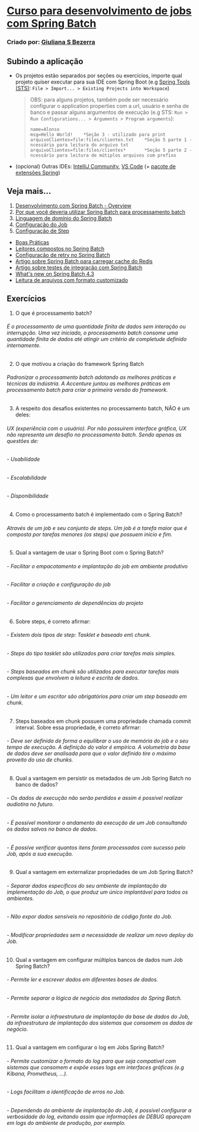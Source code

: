 # [Curso para desenvolvimento de jobs com Spring Batch](https://www.udemy.com/course/curso-para-desenvolvimento-de-jobs-com-spring-batch/learn/lecture/18418770#overview)
### Criado por: [Giuliana S Bezerra](https://www.udemy.com/user/giuliana-silva-bezerra/)

## Subindo a aplicação
- Os projetos estão separados por seções ou exercícios, importe qual projeto quiser executar para sua IDE com Spring Boot (e.g [Spring Tools (STS)](https://spring.io/tools): `File > Import... > Existing Projects into Workspace`)
  > OBS: para alguns projetos, também pode ser necessário configurar o application properties com a url, usuário e senha de banco e passar alguns argumentos de execução (e.g STS: `Run > Run Configurations... > Arguments > Program arguments`):
  > ```
  > name=Alonso
  > msg=Hello World!    *Seção 3 - utilizado para print
  > arquivoClientes=file:files/clientes.txt    *Seção 5 parte 1 -ncessário para leitura do arquivo txt
  > arquivoClientes=file:files/clientes*       *Seção 5 parte 2 -ncessário para leitura de mútiplos arquivos com prefixo
  > ```
- (opcional) Outras IDEs: [IntelliJ Community](https://www.jetbrains.com/pt-br/idea/download), [VS Code](https://code.visualstudio.com/download) (+ [pacote de extensões Spring](https://marketplace.visualstudio.com/items?itemName=Pivotal.vscode-boot-dev-pack))

## Veja mais...
1. [Desenvolvimento com Spring Batch - Overview](https://giuliana-bezerra.medium.com/spring-batch-para-desenvolvimento-de-jobs-1674ec5b9a20)
2. [Por que você deveria utilizar Spring Batch para processamento batch](https://giuliana-bezerra.medium.com/why-you-should-be-using-spring-batch-for-batch-processing-83f5aafb965f)
3. [Linguagem de domínio do Spring Batch](https://docs.spring.io/spring-batch/docs/current/reference/html/domain.html#domainLanguageOfBatch)
4. [Configuração do Job](https://medium.com/@giu.drawer/desenvolvimento-com-spring-batch-jobs-b4363dd6c676)
5. [Configuração de Step](https://medium.com/@giu.drawer/desenvolvimento-com-spring-batch-steps-4d42af2696ec)
- [Boas Práticas](https://giuliana-bezerra.medium.com/10-boas-praticas-para-o-desenvolvimento-de-jobs-spring-batch-34b6efbc8d2a)
- [Leitores compostos no Spring Batch](https://giuliana-bezerra.medium.com/leitores-compostos-no-spring-batch-2775f9d7a243)
- [Configuração de retry no Spring Batch](https://giuliana-bezerra.medium.com/tolerancia-a-falhas-com-retry-no-spring-batch-786db305ec13)
- [Artigo sobre Spring Batch para carregar cache do Redis](https://giuliana-bezerra.medium.com/spring-batch-para-carregar-dados-de-cache-no-redis-c82f75c45bd6)
- [Artigo sobre testes de integração com Spring Batch](https://giuliana-bezerra.medium.com/testes-de-integracao-com-spring-batch-2e019787d081)
- [What's new on Spring Batch 4.3](https://www.youtube.com/watch?v=AfR8jjELBOU&ab_channel=SpringDeveloper)
- [Leitura de arquivos com formato customizado](https://medium.com/@giu.drawer/leitura-de-arquivos-com-conteudo-customizado-utilizando-spring-batch-b72be2243c27)

## Exercícios
1) O que é processamento batch?
###### É o processamento de uma quantidade finita de dados sem interação ou interrupção. Uma vez iniciado, o processamento batch consome uma quantidade finita de dados até atingir um critério de completude definido internamente.

2) O que motivou a criação do framework Spring Batch
###### Padronizar o processamento batch adotando as melhores práticas e técnicas da indústria. A Accenture juntou as melhores práticas em processamento batch para criar a primeira versão do framework.

3) A respeito dos desafios existentes no processamento batch, NÃO é um deles:
###### UX (experiência com o usuário). Por não possuírem interface gráfica, UX não representa um desafio no processamento batch. Sendo apenas as questões de:
###### - Usabilidade
###### - Escalabilidade
###### - Disponibilidade

4) Como o processamento batch é implementado com o Spring Batch?
###### Através de um job e seu conjunto de steps. Um job é a tarefa maior que é composta por tarefas menores (os steps) que possuem início e fim.

5) Qual a vantagem de usar o Spring Boot com o Spring Batch?
###### - Facilitar o empacotamento e implantação do job em ambiente produtivo
###### - Facilitar a criação e configuração do job
###### - Facilitar o gerenciamento de dependências do projeto

6) Sobre steps, é correto afirmar:
###### - Existem dois tipos de step: Tasklet e baseado em\ chunk.
###### - Steps do tipo tasklet são utilizados para criar tarefas mais simples.
###### - Steps baseados em chunk são utilizados para executar tarefas mais complexas que envolvem a leitura e escrita de dados.
###### - Um leitor e um escritor são obrigatórios para criar um step baseado em chunk.

7) Steps baseados em chunk possuem uma propriedade chamada commit interval. Sobre essa propriedade, é correto afirmar:
###### - Deve ser definida de forma a equilibrar o uso de memória do job e o seu tempo de execução. A definição do valor é empírica. A volumetria da base de dados deve ser analisada para que o valor definido tire o máximo proveito do uso de chunks.

8) Qual a vantagem em persistir os metadados de um Job Spring Batch no banco de dados?
###### - Os dados de execução não serão perdidos e assim é possível realizar audiotira no futuro.
###### - É possível monitorar o andamento da execução de um Job consultando os dados salvos no banco de dados.
###### - É possíve verificar quantos itens foram processados com sucesso pelo Job, após a sua execução.

9) Qual a vantagem em externalizar propriedades de um Job Spring Batch?
###### - Separar dados específicos do seu ambiente de implantação da implementação do Job, o que produz um único implantável para todos os ambientes.
###### - Não expor dados sensíveis no repositório de código fonte do Job.
###### - Modificar propriedades sem a necessidade de realizar um novo deploy do Job.

10) Qual a vantagem em configurar múltiplos bancos de dados num Job Spring Batch?
###### - Permite ler e escrever dados em diferentes bases de dados.
###### - Permite separar a lógica de negócio dos metadados do Spring Batch.
###### - Permite isolar a infraestrutura de implantação da base de dados do Job, da infraestrutura de implantação dos sistemas que consomem os dados de negócio.

11) Qual a vantagem em configurar o log em Jobs Spring Batch?
###### - Permite customizar o formato do log para que seja compatível com sistemas que consomem e expõe esses logs em interfaces gráficas (e.g Kibana, Prometheus, ...).
###### - Logs facilitam a identificação de erros no Job.
###### - Dependendo do ambiente de implantação do Job, é possível configurar a verbosidade do log, evitando assim que informações de DEBUG apareçam em logs do ambiente de produção, por exemplo.